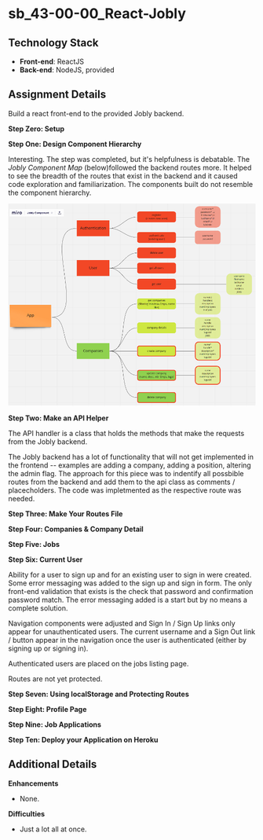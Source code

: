 # sb_43-00-00_React-Jobly
 
## Technology Stack
- **Front-end**: ReactJS
- **Back-end**: NodeJS, provided

## Assignment Details

Build a react front-end to the provided Jobly backend. 

**Step Zero: Setup**

**Step One: Design Component Hierarchy**

Interesting. The step was completed, but it's helpfulness is debatable. The *Jobly Component Map* (below)followed the backend routes more. It helped to see the breadth of the routes that exist in the backend and it caused code exploration and familiarization. The components built do not resemble the component hierarchy.

![Jobly Component Map](./frontend/src/static/JoblyComponentMap_60.png) 

**Step Two: Make an API Helper**

The API handler is a class that holds the methods that make the requests from the Jobly backend. 

The Jobly backend has a lot of functionality that will not get implemented in the frontend -- examples are adding a company, adding a position, altering the admin flag. The approach for this piece was to indentify all possbible routes from the backend and add them to the api class as comments / placecholders. The code was impletmented as the respective route was needed.

**Step Three: Make Your Routes File**

**Step Four: Companies & Company Detail**

**Step Five: Jobs**

**Step Six: Current User**

Ability for a user to sign up and for an existing user to sign in were created. Some error messaging was added to the sign up and sign in form. The only front-end validation that exists is the check that password and confirmation password match. The error messaging added is a start but by no means a complete solution.

Navigation components were adjusted and Sign In / Sign Up links only appear for unauthenticated users. The current username and a Sign Out link / button appear in the navigation once the user is authenticated (either by signing up or signing in).

Authenticated users are placed on the jobs listing page. 

Routes are not yet protected.

**Step Seven: Using localStorage and Protecting Routes**

**Step Eight: Profile Page**

**Step Nine: Job Applications**

**Step Ten: Deploy your Application on Heroku**



## Additional Details

**Enhancements**
- None.

**Difficulties**
- Just a lot all at once. 



